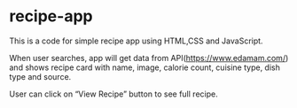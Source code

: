 # recipe-app
This is a code for simple recipe app using HTML,CSS and JavaScript.

When user searches, app will get data from API(https://www.edamam.com/) and shows recipe card with name, image, calorie count, cuisine type, dish type and source.

User can click on “View Recipe” button to see full recipe.
